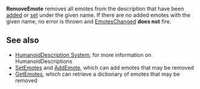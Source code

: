 **RemoveEmote** removes all emotes from the description that have been [added](https://developer.roblox.com/en-us/api-reference/function/HumanoidDescription/AddEmote) or [set](https://developer.roblox.com/en-us/api-reference/function/HumanoidDescription/SetEmotes) under the given name. If there are no added emotes with the given name, no error is thrown and [EmotesChanged](https://developer.roblox.com/en-us/api-reference/event/HumanoidDescription/EmotesChanged) **does not** fire.

See also
--------

*   [HumanoidDescription System](https://developer.roblox.com/en-us/articles/humanoiddescription-system), for more information on HumanoidDescriptions
*   [SetEmotes](https://developer.roblox.com/en-us/api-reference/function/HumanoidDescription/SetEmotes) and [AddEmote](https://developer.roblox.com/en-us/api-reference/function/HumanoidDescription/AddEmote), which can add emotes that may be removed
*   [GetEmotes](https://developer.roblox.com/en-us/api-reference/function/HumanoidDescription/GetEmotes), which can retrieve a dictionary of emotes that may be removed